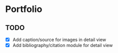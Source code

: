 # Portfolio

## TODO

- [x] Add caption/source for images in detail view
- [x] Add bibliography/citation module for detail view
